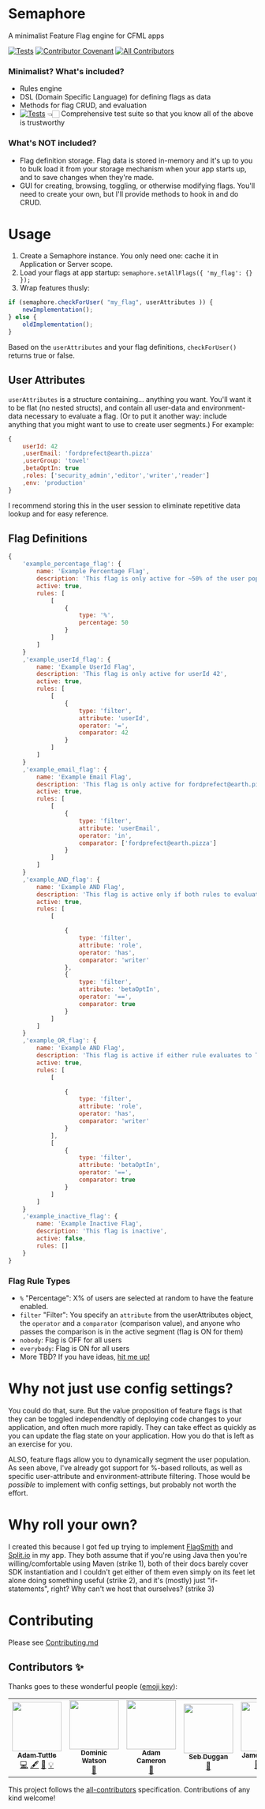 # Semaphore

A minimalist Feature Flag engine for CFML apps

[![Tests](https://github.com/atuttle/semaphore/actions/workflows/main_tests.yml/badge.svg)](https://github.com/atuttle/semaphore/actions/workflows/main_tests.yml) [![Contributor Covenant](https://img.shields.io/badge/Contributor%20Covenant-2.0-4baaaa.svg)](CODE_OF_CONDUCT.md)<!-- ALL-CONTRIBUTORS-BADGE:START - Do not remove or modify this section -->
[![All Contributors](https://img.shields.io/badge/all_contributors-5-orange.svg?style=flat-square)](#contributors-)
<!-- ALL-CONTRIBUTORS-BADGE:END -->


### Minimalist? What's included?

- Rules engine
- DSL (Domain Specific Language) for defining flags as data
- Methods for flag CRUD, and evaluation
- [![Tests](https://github.com/atuttle/semaphore/actions/workflows/main_tests.yml/badge.svg)](https://github.com/atuttle/semaphore/actions/workflows/main_tests.yml) 👈🏻 Comprehensive test suite so that you know all of the above is trustworthy

### What's NOT included?

- Flag definition storage. Flag data is stored in-memory and it's up to you to bulk load it from your storage mechanism when your app starts up, and to save changes when they're made.
- GUI for creating, browsing, toggling, or otherwise modifying flags. You'll need to create your own, but I'll provide methods to hook in and do CRUD.

# Usage

1. Create a Semaphore instance. You only need one: cache it in Application or Server scope.
2. Load your flags at app startup: `semaphore.setAllFlags({ 'my_flag': {} });`
3. Wrap features thusly:

```js
if (semaphore.checkForUser( "my_flag", userAttributes )) {
	newImplementation();
} else {
	oldImplementation();
}
```

Based on the `userAttributes` and your flag definitions, `checkForUser()` returns true or false.

## User Attributes

`userAttributes` is a structure containing... anything you want. You'll want it to be flat (no nested structs), and contain all user-data and environment-data necessary to evaluate a flag. (Or to put it another way: include anything that you might want to use to create user segments.) For example:

```js
{
	userId: 42
	,userEmail: 'fordprefect@earth.pizza'
	,userGroup: 'towel'
	,betaOptIn: true
	,roles: ['security_admin','editor','writer','reader']
	,env: 'production'
}
```

I recommend storing this in the user session to eliminate repetitive data lookup and for easy reference.

## Flag Definitions

```js
{
	'example_percentage_flag': {
		name: 'Example Percentage Flag',
		description: 'This flag is only active for ~50% of the user population',
		active: true,
		rules: [
			[
				{
					type: '%',
					percentage: 50
				}
			]
		]
	}
	,'example_userId_flag': {
		name: 'Example UserId Flag',
		description: 'This flag is only active for userId 42',
		active: true,
		rules: [
			[
				{
					type: 'filter',
					attribute: 'userId',
					operator: '=',
					comparator: 42
				}
			]
		]
	}
	,'example_email_flag': {
		name: 'Example Email Flag',
		description: 'This flag is only active for fordprefect@earth.pizza',
		active: true,
		rules: [
			[
				{
					type: 'filter',
					attribute: 'userEmail',
					operator: 'in',
					comparator: ['fordprefect@earth.pizza']
				}
			]
		]
	}
	,'example_AND_flag': {
		name: 'Example AND Flag',
		description: 'This flag is active only if both rules to evaluate to TRUE (user has role writer, and user has betaOptIn=true)',
		active: true,
		rules: [
			[

				{
					type: 'filter',
					attribute: 'role',
					operator: 'has',
					comparator: 'writer'
				},
				{
					type: 'filter',
					attribute: 'betaOptIn',
					operator: '==',
					comparator: true
				}
			]
		]
	}
	,'example_OR_flag': {
		name: 'Example AND Flag',
		description: 'This flag is active if either rule evaluates to TRUE (user has role writer, OR user has betaOptIn=true)',
		active: true,
		rules: [
			[

				{
					type: 'filter',
					attribute: 'role',
					operator: 'has',
					comparator: 'writer'
				}
			],
			[
				{
					type: 'filter',
					attribute: 'betaOptIn',
					operator: '==',
					comparator: true
				}
			]
		]
	}
	,'example_inactive_flag': {
		name: 'Example Inactive Flag',
		description: 'This flag is inactive',
		active: false,
		rules: []
	}
}
```

### Flag Rule Types

- `%` "Percentage": X% of users are selected at random to have the feature enabled.
- `filter` "Filter": You specify an `attribute` from the userAttributes object, the `operator` and a `comparator` (comparison value), and anyone who passes the comparison is in the active segment (flag is ON for them)
- `nobody`: Flag is OFF for all users
- `everybody`: Flag is ON for all users
- More TBD? If you have ideas, [hit me up!](https://github.com/atuttle/semaphore/issues)

# Why not just use config settings?

You could do that, sure. But the value proposition of feature flags is that they can be toggled independendtly of deploying code changes to your application, and often much more rapidly. They can take effect as quickly as you can update the flag state on your application. How you do that is left as an exercise for you.

ALSO, feature flags allow you to dynamically segment the user population. As seen above, I've already got support for %-based rollouts, as well as specific user-attribute and environment-attribute filtering. Those would be _possible_ to implement with config settings, but probably not worth the effort.

# Why roll your own?

I created this because I got fed up trying to implement [FlagSmith](https://flagsmith.com) and [Split.io](https://www.split.io) in my app. They both assume that if you're using Java then you're willing/comfortable using Maven (strike 1), both of their docs barely cover SDK instantiation and I couldn't get either of them even simply on its feet let alone doing something useful (strike 2), and it's (mostly) just "if-statements", right? Why can't we host that ourselves? (strike 3)

# Contributing

Please see [Contributing.md](CONTRIBUTING.md)

## Contributors ✨

Thanks goes to these wonderful people ([emoji key](https://allcontributors.org/docs/en/emoji-key)):

<!-- ALL-CONTRIBUTORS-LIST:START - Do not remove or modify this section -->
<!-- prettier-ignore-start -->
<!-- markdownlint-disable -->
<table>
  <tr>
    <td align="center"><a href="http://adamtuttle.codes"><img src="https://avatars.githubusercontent.com/u/46990?v=4?s=100" width="100px;" alt=""/><br /><sub><b>Adam Tuttle</b></sub></a><br /><a href="https://github.com/atuttle/semaphore/commits?author=atuttle" title="Code">💻</a> <a href="#content-atuttle" title="Content">🖋</a> <a href="https://github.com/atuttle/semaphore/commits?author=atuttle" title="Documentation">📖</a> <a href="#example-atuttle" title="Examples">💡</a></td>
    <td align="center"><a href="http://domwatson.codes"><img src="https://avatars.githubusercontent.com/u/471162?v=4?s=100" width="100px;" alt=""/><br /><sub><b>Dominic Watson</b></sub></a><br /><a href="#tool-dominicwatson" title="Tools">🔧</a></td>
    <td align="center"><a href="http://blog.adamcameron.me/"><img src="https://avatars.githubusercontent.com/u/2041977?v=4?s=100" width="100px;" alt=""/><br /><sub><b>Adam Cameron</b></sub></a><br /><a href="#ideas-adamcameron" title="Ideas, Planning, & Feedback">🤔</a></td>
    <td align="center"><a href="http://sebduggan.com"><img src="https://avatars.githubusercontent.com/u/208398?v=4?s=100" width="100px;" alt=""/><br /><sub><b>Seb Duggan</b></sub></a><br /><a href="https://github.com/atuttle/semaphore/issues?q=author%3Asebduggan" title="Bug reports">🐛</a></td>
    <td align="center"><a href="https://github.com/JamoCA"><img src="https://avatars.githubusercontent.com/u/1112671?v=4?s=100" width="100px;" alt=""/><br /><sub><b>James Moberg</b></sub></a><br /><a href="https://github.com/atuttle/semaphore/issues?q=author%3AJamoCA" title="Bug reports">🐛</a> <a href="https://github.com/atuttle/semaphore/commits?author=JamoCA" title="Code">💻</a> <a href="https://github.com/atuttle/semaphore/commits?author=JamoCA" title="Documentation">📖</a></td>
  </tr>
</table>

<!-- markdownlint-restore -->
<!-- prettier-ignore-end -->

<!-- ALL-CONTRIBUTORS-LIST:END -->

This project follows the [all-contributors](https://github.com/all-contributors/all-contributors) specification. Contributions of any kind welcome!
